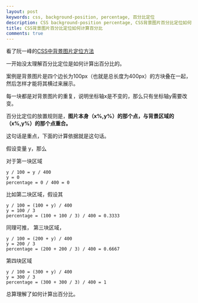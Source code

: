```yaml
---
layout: post
keywords: css, background-position, percentage, 百分比定位
description: CSS background-position percentage, CSS背景图片百分比定位如何计算百分比
title: CSS背景图片百分比定位如何计算百分比
comments: true
---
```


看了阮一峰的[CSS中背景图片定位方法](http://www.ruanyifeng.com/blog/2008/05/css_background_image_positioning.html)

一开始没太理解百分比定位是如何计算出百分比的。

案例是背景图片是四个边长为100px（也就是总长度为400px）的方块叠在一起，然后怎样才能将其横过来展示。

每一块都是对背景图片的重复，说明坐标轴x是不变的，那么只有坐标轴y需要改变。

百分比定位的放置规则是，**图片本身（x%,y%）的那个点，与背景区域的（x%,y%）的那个点重合。**

这句话是重点，下面的计算依据就是这句话。

假设变量 y，那么

对于第一块区域

```
y / 100 = y / 400
y = 0
percentage = 0 / 400 = 0
```

比如第二块区域，假设其

```
y / 100 = (100 + y) / 400
y = 100 / 3
percentage = (100 + 100 / 3) / 400 = 0.3333
```

同理可推，
第三块区域，
```
y / 100 = (200 + y) / 400
y = 200 / 3
percentage = (200 + 200 / 3) / 400 = 0.6667
```

第四块区域
```
y / 100 = (300 + y) / 400
y = 300 / 3
percentage = (300 + 300 / 3) / 400 = 1
```

总算理解了如何计算出百分比。


